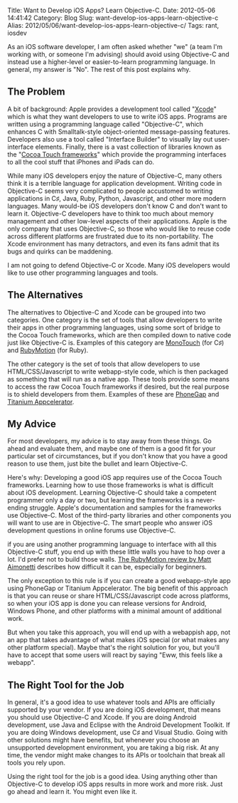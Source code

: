 Title: Want to Develop iOS Apps? Learn Objective-C.
Date: 2012-05-06 14:41:42
Category: Blog
Slug: want-develop-ios-apps-learn-objective-c
Alias: 2012/05/06/want-develop-ios-apps-learn-objective-c/
Tags: rant, iosdev


As an iOS software developer, I am often asked whether "we" (a team I'm working with, or someone I'm advising) should avoid using Objective-C and instead use a higher-level or easier-to-learn programming language. In general, my answer is "No". The rest of this post explains why.
<!--break-->
## The Problem

A bit of background: Apple provides a development tool called "[Xcode](http://en.wikipedia.org/wiki/Xcode)" which is what they want developers to use to write iOS apps. Programs are written using a programming language called "Objective-C", which enhances C with Smalltalk-style object-oriented message-passing features. Developers also use a tool called "Interface Builder" to visually lay out user-interface elements. Finally, there is a vast collection of libraries known as the "[Cocoa Touch frameworks](https://developer.apple.com/technologies/ios/cocoa-touch.html)" which provide the programming interfaces to all the cool stuff that iPhones and iPads can do. 

While many iOS developers enjoy the nature of Objective-C, many others think it is a terrible language for application development. Writing code in Objective-C seems very complicated to people accustomed to writing applications in C&#x266f;, Java, Ruby, Python, Javascript, and other more modern languages. Many would-be iOS developers don't know C and don't want to learn it. Objective-C developers have to think too much about memory management and other low-level aspects of their applications. Apple is the only company that uses Objective-C, so those who would like to reuse code across different platforms are frustrated due to its non-portability. The Xcode environment has many detractors, and even its fans admit that its bugs and quirks can be maddening.

I am not going to defend Objective-C or Xcode. Many iOS developers would like to use other programming languages and tools.

## The Alternatives

The alternatives to Objective-C and Xcode can be grouped into two categories. One category is the set of tools that allow developers to write their apps in other programming languages, using some sort of bridge to the Cocoa Touch frameworks, which are then compiled down to native code just like Objective-C is. Examples of this category are [MonoTouch](http://xamarin.com/monotouch) (for C&#x266f;) and [RubyMotion](http://www.rubymotion.com/) (for Ruby).

The other category is the set of tools that allow developers to use HTML/CSS/Javascript to write webapp-style code, which is then packaged as something that will run as a native app.  These tools provide some means to access the raw Cocoa Touch frameworks if desired, but the real purpose is to shield developers from them. Examples of these are [PhoneGap](http://phonegap.com/) and [Titanium Appcelerator](http://www.appcelerator.com/). 

## My Advice

For most developers, my advice is to stay away from these things. Go ahead and evaluate them, and maybe one of them is a good fit for your particular set of circumstances, but if you don't know that you have a good reason to use them, just bite the bullet and learn Objective-C.

Here's why: Developing a good iOS app requires use of the Cocoa Touch frameworks. Learning how to use those frameworks is what is difficult about iOS development. Learning Objective-C should take a competent programmer only a day or two, but learning the frameworks is a never-ending struggle. Apple's documentation and samples for the frameworks use Objective-C. Most of the third-party libraries and other components you will want to use are in Objective-C. The smart people who answer iOS development questions in online forums use Objective-C.

if you are using another programming language to interface with all this Objective-C stuff, you end up with these little walls you have to hop over a lot. I'd prefer not to build those walls. [The RubyMotion review by Matt Aimonetti](http://merbist.com/2012/05/04/macruby-on-ios-rubymotion-review/) describes how difficult it can be, especially for beginners.

The only exception to this rule is if you can create a good webapp-style app using PhoneGap or Titanium Appcelerator. The big benefit of this approach is that you can reuse or share HTML/CSS/Javascript code across platforms, so when your iOS app is done you can release versions for Android, Windows Phone, and other platforms with a minimal amount of additional work.

But when you take this approach, you will end up with a webappish app, not an app that takes advantage of what makes iOS special (or what makes any other platform special). Maybe that's the right solution for you, but you'll have to accept that some users will react by saying "Eww, this feels like a webapp".

## The Right Tool for the Job

In general, it's a good idea to use whatever tools and APIs are officially supported by your vendor. If you are doing iOS development, that means you should use Objective-C and Xcode. If you are doing Android development, use Java and Eclipse with the Android Development Toolkit. If you are doing Windows development, use C&#x266f; and Visual Studio. Going with other solutions might have benefits, but whenever you choose an unsupported development environment, you are taking a big risk. At any time, the vendor might make changes to its APIs or toolchain that break all tools you rely upon.

Using the right tool for the job is a good idea. Using anything other than Objective-C to develop iOS apps results in more work and more risk. Just go ahead and learn it. You might even like it.
